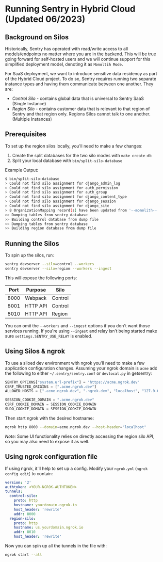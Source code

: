 # Running Sentry in Hybrid Cloud (Updated 06/2023)

## Background on Silos

Historically, Sentry has operated with read/write access to all models/endpoints no matter where you are in the backend. This will be true going forward for self-hosted users and we will continue support for this simplified deployment model, denoting it as `Monoltih Mode`.

For SaaS deployment, we want to introduce sensitive data residency as part of the Hybrid Cloud project. To do so, Sentry requires running two separate instance types and having them communicate between one another. They are:

- _Control Silo_ - contains global data that is universal to Sentry SaaS (Single Instance)
- _Region Silo_ - contains customer data that is relevant to that region of Sentry and that region only. Regions Silos cannot talk to one another. (Multiple Instances)

## Prerequisites

To set up the region silos locally, you'll need to make a few changes:

1. Create the split databases for the two silo modes with `make create-db`
2. Split your local database with `bin/split-silo-database`

Example Output:

```sh
$ bin/split-silo-database
> Could not find silo assignment for django_admin_log
> Could not find silo assignment for auth_permission
> Could not find silo assignment for auth_group
> Could not find silo assignment for django_content_type
> Could not find silo assignment for django_session
> Could not find silo assignment for django_site
> 8 OrganizationMapping record(s) have been updated from '--monolith--' to 'us'
>> Dumping tables from sentry database
>> Building control database from dump file
>> Dumping tables from sentry database
>> Building region database from dump file
```

## Running the Silos

To spin up the silos, run:

```sh
sentry devserver --silo=control --workers
sentry devserver --silo=region --workers --ingest
```

This will expose the following ports:

| Port | Purpose  | Silo    |
| ---- | -------- | ------- |
| 8000 | Webpack  | Control |
| 8001 | HTTP API | Control |
| 8010 | HTTP API | Region  |

You can omit the `--workers` and `--ingest` options if you don't want those services running.
If you're using `--ingest` and relay isn't being started make sure `settings.SENTRY_USE_RELAY` is enabled.

## Using Silos & ngrok

To use a siloed dev environment with ngrok you'll need to make a few application
configuration changes. Assuming your ngrok domain is `acme` add the following
to either `~/.sentry/sentry.conf` or `devlocal.py` in getsentry:

```python
SENTRY_OPTIONS["system.url-prefix"] = "https://acme.ngrok.dev"
CSRF_TRUSTED_ORIGINS = [".acme.ngrok.dev"]
ALLOWED_HOSTS = [".acme.ngrok.dev", ".ngrok.dev", "localhost", "127.0.0.1"]

SESSION_COOKIE_DOMAIN = ".acme.ngrok.dev"
CSRF_COOKIE_DOMAIN = SESSION_COOKIE_DOMAIN
SUDO_COOKIE_DOMAIN = SESSION_COOKIE_DOMAIN
```

Then start ngrok with the desired hostname:

```bash
ngrok http 8000 --domain=acme.ngrok.dev --host-header="localhost"
```

_Note:_ Some UI functionality relies on directly accessing the region silo API, so you may also need to expose it as well.

## Using ngrok configuration file

If using ngrok, it'll help to set up a config. Modify your `ngrok.yml` (`ngrok config edit`) to contain:

```yml
version: '2'
authtoken: <YOUR-NGROK-AUTHTOKEN>
tunnels:
  control-silo:
    proto: http
    hostname: yourdomain.ngrok.io
    host_header: 'rewrite'
    addr: 8000
  region-silo:
    proto: http
    hostname: us.yourdomain.ngrok.io
    addr: 8010
    host_header: 'rewrite'
```

Now you can spin up all the tunnels in the file with:

```sh
ngrok start --all
```
